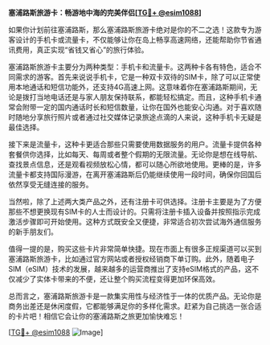**塞浦路斯旅游卡：畅游地中海的完美伴侣[[TG💪+ @esim1088](https://t.me/s/esim1088)]**

如果你计划前往塞浦路斯，那么塞浦路斯旅游卡绝对是你的不二之选！这款专为游客设计的手机卡或流量卡，不仅能够让你在岛上畅享高速网络，还能帮助你节省通讯费用，真正实现“省钱又省心”的旅行体验。

塞浦路斯旅游卡主要分为两种类型：手机卡和流量卡。这两种卡各有特色，适合不同需求的游客。首先来说说手机卡，它是一种双卡双待的SIM卡，除了可以正常使用本地通话和短信功能外，还支持4G高速上网。这意味着你在塞浦路斯期间，无论是拨打当地电话还是与家人朋友保持联系，都能轻松搞定。而且，这种手机卡通常会附带一定的国内通话时长和短信数量，让你在国外也能安心沟通。对于喜欢随时随地分享旅行照片或者通过社交媒体记录旅途点滴的人来说，这种手机卡无疑是最佳选择。

接下来是流量卡，这种卡更适合那些只需要使用数据服务的用户。流量卡提供各种套餐供你选择，比如每天、每周或者整个假期的无限流量。无论你是想在线导航、查找景点信息，还是观看视频放松心情，都可以随心所欲地使用。更棒的是，许多流量卡都支持国际漫游，在离开塞浦路斯后仍能继续使用一段时间，确保你回国后依然享受无缝连接的服务。

当然啦，除了上述两大类产品之外，还有注册卡可供选择。注册卡主要是为了方便那些不想更换现有SIM卡的人士而设计的。只需将注册卡插入设备并按照指示完成激活步骤即可开始使用。这种方式既安全又便捷，非常适合初次尝试海外通信服务的新手朋友们。

值得一提的是，购买这些卡片非常简单快捷。现在市面上有很多正规渠道可以买到塞浦路斯旅游卡，比如通过官方网站或者授权经销商下单订购。此外，随着电子SIM（eSIM）技术的发展，越来越多的运营商推出了支持eSIM格式的产品，这不仅减少了实体卡带来的不便，还让整个购买流程变得更加环保高效。

总而言之，塞浦路斯旅游卡是一款集实用性与经济性于一体的优质产品。无论你是商务出差还是休闲度假，它都能够满足你的多样化需求。赶紧为自己挑选一张合适的卡片吧！相信它会让你的塞浦路斯之旅更加愉快难忘！

[[TG💪+ @esim1088](https://t.me/s/esim1088) ![Image](https://i.postimg.cc/4NQfJmqS/Snipaste-2025-05-13-00-14-12.png)]